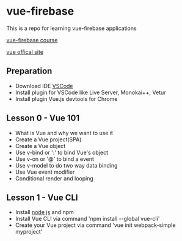 # vue-firebase
This is a repo for learning vue-firebase applications

[vue-firebase course](https://www.udemy.com/build-web-apps-with-vuejs-firebase/learn/v4/content)

[vue offical site](https://vuejs.org/)

## Preparation
- Download IDE [VSCode](https://code.visualstudio.com/)
- Install plugin for VSCode like Live Server, Monokai++, Vetur
- Install plugin Vue.js devtools for Chrome


## Lesson 0 - Vue 101
- What is Vue and why we want to use it
- Create a Vue project(SPA)
- Create a Vue object
- Use v-bind or ':' to bind Vue's object
- Use v-on or '@' to bind a event
- Use v-model to do two way data binding
- Use Vue event modifier
- Conditional render and looping

## Lesson 1 - Vue CLI
- Install [node js](https://nodejs.org/en/) and npm
- Install Vue CLI via command 'npm install --global vue-cli'
- Create your Vue project via command 'vue init webpack-simple myproject'
